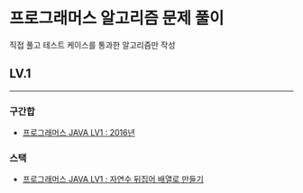 # 프로그래머스 알고리즘 문제 풀이
직접 풀고 테스트 케이스를 통과한 알고리즘만 작성
## LV.1
--- 
### 구간합
- [프로그래머스 JAVA LV1 : 2016년](https://soonhankwon.github.io/til/algorithm-p2016)

### 스택
- [프로그래머스 JAVA LV1 : 자연수 뒤집어 배열로 만들기](https://soonhankwon.github.io/til/algorithm-reverseNumber)
